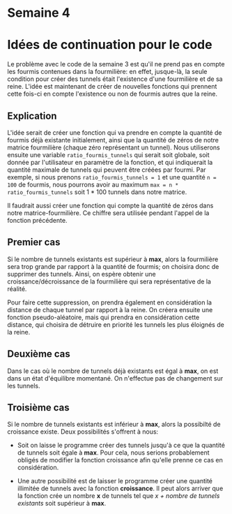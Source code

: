 # Semaine 4

# Idées de continuation pour le code

Le problème avec le code de la semaine 3 est qu'il ne prend pas en compte les fourmis contenues dans la fourmilière: en effet, jusque-là, la seule condition pour créer des tunnels était l'existence d'une fourmilière et de sa reine. L'idée est maintenant de créer de nouvelles fonctions qui prennent cette fois-ci en compte l'existence ou non de fourmis autres que la reine.

## Explication

L'idée serait de créer une fonction qui va prendre en compte la quantité de fourmis déjà existante initialement, ainsi que la quantité de zéros de notre matrice fourmilière (chaque zéro représentant un tunnel). Nous utiliserons ensuite une variable ```ratio_fourmis_tunnels``` qui serait soit globale, soit donnée par l'utilisateur en paramètre de la fonction, et qui indiquerait la quantité maximale de tunnels qui peuvent être créées par fourmi. Par exemple, si nous prenons ```ratio_fourmis_tunnels = 1``` et une quantité ```n = 100``` de fourmis, nous pourrons avoir au maximum ```max = n * ratio_fourmis_tunnels``` soit 1 * 100 tunnels dans notre matrice.


Il faudrait aussi créer une fonction qui compte la quantité de zéros dans notre matrice-fourmilière. Ce chiffre sera utilisée pendant l'appel de la fonction précédente.

## Premier cas

Si le nombre de tunnels existants est supérieur à __max__, alors la fourmilière sera trop grande par rapport à la quantité de fourmis; on choisira donc de supprimer des tunnels. Ainsi, on espère obtenir une croissance/décroissance de la fourmilière qui sera représentative de la réalité.

Pour faire cette suppression, on prendra également en considération la distance de chaque tunnel par rapport à la reine. On créera ensuite une fonction pseudo-aléatoire, mais qui prendra en considération cette distance, qui choisira de détruire en priorité les tunnels les plus éloignés de la reine.

## Deuxième cas

Dans le cas où le nombre de tunnels déjà existants est égal à __max__, on est dans un état d'équilibre momentané. On n'effectue pas de changement sur les tunnels.

## Troisième cas

Si le nombre de tunnels existants est inférieur à __max__, alors la possibilté de croissance existe.
Deux possibilités s'offrent à nous:

 * Soit on laisse le programme créer des tunnels jusqu'à ce que la quantité de tunnels soit égale à __max__. Pour cela, nous serions probablement obligés de modifier la fonction croissance afin qu'elle prenne ce cas en considération.
 
 * Une autre possibilité est de laisser le programme créer une quantité illimitée de tunnels avec la fonction __croissance__. Il peut alors arriver que la fonction crée un nombre __x__ de tunnels tel que _x + nombre de tunnels existants_ soit supérieur à __max__.






